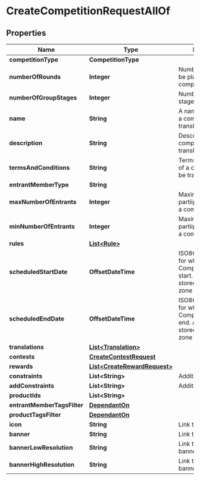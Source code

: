 

# CreateCompetitionRequestAllOf


## Properties

Name | Type | Description | Notes
------------ | ------------- | ------------- | -------------
**competitionType** | **CompetitionType** |  | 
**numberOfRounds** | **Integer** | Number of rounds to be played in a competition | 
**numberOfGroupStages** | **Integer** | Number of group stages |  [optional]
**name** | **String** | A name or a name of a competition. Can be translated | 
**description** | **String** | Description of the competition. Can be translated |  [optional]
**termsAndConditions** | **String** | Terms and conditions of a competition. Can be translated |  [optional]
**entrantMemberType** | **String** |  |  [optional]
**maxNumberOfEntrants** | **Integer** | Maximum number of partiipants allowed in a competition |  [optional]
**minNumberOfEntrants** | **Integer** | Maximum number of partiipants allowed in a competition | 
**rules** | [**List&lt;Rule&gt;**](Rule.md) |  |  [optional]
**scheduledStartDate** | **OffsetDateTime** | ISO8601 timestamp for when a Competition should start. All records are stored in UTC time zone | 
**scheduledEndDate** | **OffsetDateTime** | ISO8601 timestamp for when a Competition should end. All records are stored in UTC time zone | 
**translations** | [**List&lt;Translation&gt;**](Translation.md) |  |  [optional]
**contests** | [**CreateContestRequest**](CreateContestRequest.md) |  |  [optional]
**rewards** | [**List&lt;CreateRewardRequest&gt;**](CreateRewardRequest.md) |  |  [optional]
**constraints** | **List&lt;String&gt;** | Additional constraints | 
**addConstraints** | **List&lt;String&gt;** | Additional constraints |  [optional]
**productIds** | **List&lt;String&gt;** |  | 
**entrantMemberTagsFilter** | [**DependantOn**](DependantOn.md) |  |  [optional]
**productTagsFilter** | [**DependantOn**](DependantOn.md) |  |  [optional]
**icon** | **String** | Link to the icon |  [optional]
**banner** | **String** | Link to the banner |  [optional]
**bannerLowResolution** | **String** | Link to the bannerLowResolution |  [optional]
**bannerHighResolution** | **String** | Link to the bannerHighResolution |  [optional]



